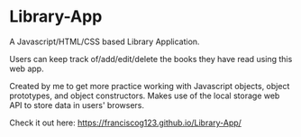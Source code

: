 # Library-App
A Javascript/HTML/CSS based Library Application. 

Users can keep track of/add/edit/delete the books they have read using this web app.

Created by me to get more practice working with Javascript objects, object prototypes, and object constructors.
Makes use of the local storage web API to store data in users' browsers.

Check it out here: https://franciscog123.github.io/Library-App/
